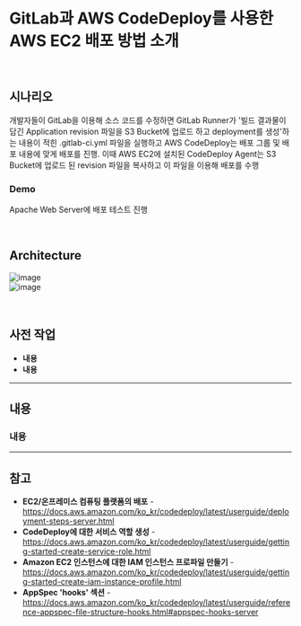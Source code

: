 # GitLab과 AWS CodeDeploy를 사용한 AWS EC2 배포 방법 소개

<br>

## 시나리오
개발자들이 GitLab을 이용해 소스 코드를 수정하면 GitLab Runner가 '빌드 결과물이 담긴 Application revision 파일을 S3 Bucket에 업로드 하고 deployment를 생성'하는 내용이 적힌 .gitlab-ci.yml 파일을 실행하고 AWS CodeDeploy는 배포 그룹 및 배포 내용에 맞게 배포를 진행. 이때 AWS EC2에 설치된 CodeDeploy Agent는 S3 Bucket에 업로드 된 revision 파일을 복사하고 이 파일을 이용해 배포를 수행

### Demo
Apache Web Server에 배포 테스트 진행

<br>

## Architecture
![image](https://user-images.githubusercontent.com/46125158/194706856-97b697bb-cfa4-470b-9f90-342f781f600b.png)  
![image](https://user-images.githubusercontent.com/46125158/194710384-52237765-7b4c-4073-a241-8683dd6075b7.png)

<br>

## 사전 작업

- **내용**
- **내용**

<hr/>

## 내용

### 내용


<hr>

## 참고
- **EC2/온프레미스 컴퓨팅 플랫폼의 배포** - https://docs.aws.amazon.com/ko_kr/codedeploy/latest/userguide/deployment-steps-server.html
- **CodeDeploy에 대한 서비스 역할 생성** - https://docs.aws.amazon.com/ko_kr/codedeploy/latest/userguide/getting-started-create-service-role.html
- **Amazon EC2 인스턴스에 대한 IAM 인스턴스 프로파일 만들기** - https://docs.aws.amazon.com/ko_kr/codedeploy/latest/userguide/getting-started-create-iam-instance-profile.html
- **AppSpec 'hooks' 섹션** - https://docs.aws.amazon.com/ko_kr/codedeploy/latest/userguide/reference-appspec-file-structure-hooks.html#appspec-hooks-server
